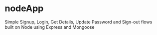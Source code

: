# nodeApp
Simple Signup, Login, Get Details, Update Password and Sign-out flows built on Node using Express and Mongoose
